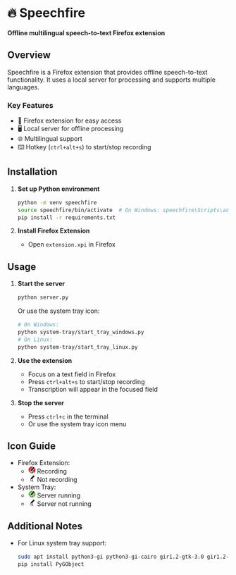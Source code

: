# 🔥 Speechfire

**Offline multilingual speech-to-text Firefox extension**

## Overview

Speechfire is a Firefox extension that provides offline speech-to-text functionality. It uses a local server for processing and supports multiple languages.

### Key Features

- 🦊 Firefox extension for easy access
- 🖥️ Local server for offline processing
- 🌐 Multilingual support
- ⌨️ Hotkey (`ctrl+alt+s`) to start/stop recording

## Installation

1. **Set up Python environment**

   ```bash
   python -m venv speechfire
   source speechfire/bin/activate  # On Windows: speechfire\Scripts\activate
   pip install -r requirements.txt
   ```

2. **Install Firefox Extension**
   - Open `extension.xpi` in Firefox

## Usage

1. **Start the server**

   ```bash
   python server.py
   ```

   Or use the system tray icon:

   ```bash
   # On Windows:
   python system-tray/start_tray_windows.py
   # On Linux:
   python system-tray/start_tray_linux.py
   ```

2. **Use the extension**

   - Focus on a text field in Firefox
   - Press `ctrl+alt+s` to start/stop recording
   - Transcription will appear in the focused field

3. **Stop the server**
   - Press `ctrl+c` in the terminal
   - Or use the system tray icon menu

## Icon Guide

- Firefox Extension:
  - <img src="extension/icon/icon-red.png" alt="Red Icon" width="16" height="16"> Recording
  - <img src="extension/icon/icon.png" alt="White Icon" width="16" height="16"> Not recording
- System Tray:
  - <img src="extension/icon/icon-green.png" alt="Green Icon" width="16" height="16"> Server running
  - <img src="extension/icon/icon.png" alt="White Icon" width="16" height="16"> Server not running

## Additional Notes

- For Linux system tray support:
  ```bash
  sudo apt install python3-gi python3-gi-cairo gir1.2-gtk-3.0 gir1.2-appindicator3-0.1
  pip install PyGObject
  ```
